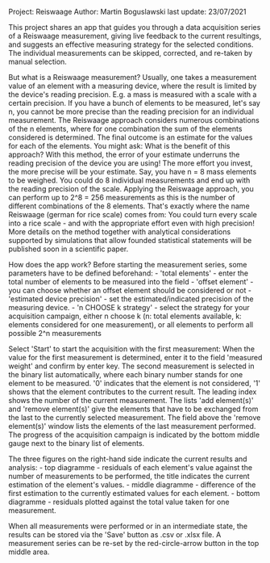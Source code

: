 Project: Reiswaage
Author: Martin Boguslawski
last update: 23/07/2021

This project shares an app that guides you through a data acquisition series of a Reiswaage measurement, giving live feedback to the current resultings, and suggests an effective measuring strategy for the selected conditions. The individual measurements can be skipped, corrected, and re-taken by manual selection.

But what is a Reiswaage measurement? 
Usually, one takes a measurement value of an element with a measuring device, where the result is limited by the device's reading precision. E.g. a mass is measured with a scale with a certain precision. If you have a bunch of elements to be measured, let's say n, you cannot be more precise than the reading precision for an individual measurement. The Reiswaage approach considers numerous combinations of the n elements, where for one combination the sum of the elements considered is determined. The final outcome is an estimate for the values for each of the elements. 
You might ask: What is the benefit of this approach? With this method, the error of your estimate underruns the reading precision of the device you are using! The more effort you invest, the more precise will be your estimate. Say, you have n = 8 mass elements to be weighed. You could do 8 individual measurements and end up with the reading precision of the scale. Applying the Reiswaage approach, you can perform up to 2^8 = 256 measurements as this is the number of different combinations of the 8 elements. That's exactly where the name Reiswaage (german for rice scale) comes from: You could turn every scale into a rice scale - and with the appropriate effort even with high precision!
More details on the method together with analytical considerations supported by simulations that allow founded statistical statements will be published soon in a scientific paper.

How does the app work?
Before starting the measurement series, some parameters have to be defined beforehand:
	- 	'total elements' - enter the total number of elements to be measured into the field
	- 	'offset element' - you can choose whether an offset element should be considered or not
	- 	'estimated device precision' - set the estimated/indicated precision of the measuring device.
	-	'n CHOOSE k strategy' - select the strategy for your acquisition campaign, either n choose k (n: total elements available, k: elements considered for one measurement), or all elements to perform all possible 2^n measurements

Select 'Start' to start the acquisition with the first measurement:
When the value for the first measurement is determined, enter it to the field 'measured weight' and confirm by enter key.
The second measurement is selected in the binary list automatically, where each binary number stands for one element to be measured.
'0' indicates that the element is not considered, '1' shows that the element contributes to the current result.
The leading index shows the number of the current measurement.
The lists 'add element(s)' and 'remove element(s)' give the elements that have to be exchanged from the last to the currently selected measurement.
The field above the 'remove element(s)' window lists the elements of the last measurement performed.
The progress of the acquisition campaign is indicated by the bottom middle gauge next to the binary list of elements.

The three figures on the right-hand side indicate the current results and analysis:
	- top diagramme - residuals of each element's value against the number of measurements to be performed, the title indicates the current estimation of the element's values.
	- middle diagramme - difference of the first estimation to the currently estimated values for each element.
	- bottom diagramme - residuals plotted against the total value taken for one measurement.

When all measurements were performed or in an intermediate state, the results can be stored via the 'Save' button as .csv or .xlsx file.
A measurement series can be re-set by the red-circle-arrow button in the top middle area.